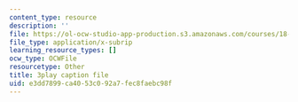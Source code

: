```yaml
---
content_type: resource
description: ''
file: https://ol-ocw-studio-app-production.s3.amazonaws.com/courses/18-01sc-single-variable-calculus-fall-2010/e3dd7899ca4053c092a7fec8faebc98f_bnhIRhnBa1A.vtt
file_type: application/x-subrip
learning_resource_types: []
ocw_type: OCWFile
resourcetype: Other
title: 3play caption file
uid: e3dd7899-ca40-53c0-92a7-fec8faebc98f
---
```

